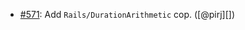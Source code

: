 * [#571](https://github.com/rubocop/rubocop-rails/issues/571): Add `Rails/DurationArithmetic` cop. ([@pirj][])
